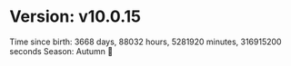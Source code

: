 # Version: v10.0.15
Time since birth: 3668 days, 88032 hours, 5281920 minutes, 316915200 seconds
Season: Autumn 🍁
